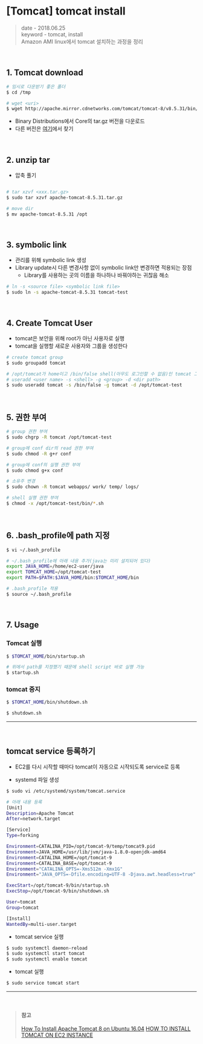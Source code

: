 # [Tomcat] tomcat install
> date - 2018.06.25  
> keyword - tomcat, install  
> Amazon AMI linux에서 tomcat 설치하는 과정을 정리

<br>

## 1. Tomcat download
```sh
# 임시로 다운받기 좋은 폴더
$ cd /tmp

# wget <uri>
$ wget http://apache.mirror.cdnetworks.com/tomcat/tomcat-8/v8.5.31/bin/apache-tomcat-8.5.31.tar.gz
```
* Binary Distributions에서 Core의 tar.gz 버전을 다운로드
* 다른 버전은 [여기](https://tomcat.apache.org/whichversion.html)에서 찾기

<br>

## 2. unzip tar
* 압축 풀기
```sh

# tar xzvf <xxx.tar.gz>
$ sudo tar xzvf apache-tomcat-8.5.31.tar.gz

# move dir
$ mv apache-tomcat-8.5.31 /opt
```

<br>

## 3. symbolic link
* 관리를 위해 symbolic link 생성
* Library update시 다른 변경사항 없이 symbolic link만 변경하면 적용되는 장점
   * Library를 사용하는 곳의 이름을 하나하나 바꿔야하는 귀찮음 해소

```sh
# ln -s <source file> <symbolic link file>
$ sudo ln -s apache-tomcat-8.5.31 tomcat-test
```

<br>

## 4. Create Tomcat User
* tomcat은 보안을 위해 root가 아닌 사용자로 실행
* tomcat을 실행할 새로운 사용자와 그룹을 생성한다
```sh
# create tomcat group
$ sudo groupadd tomcat

# /opt/tomcat가 home이고 /bin/false shell(아무도 로그인할 수 없음)인 tomcat 그룹의 구성원
# useradd <user name> -s <shell> -g <group> -d <dir path>
$ sudo useradd tomcat -s /bin/false -g tomcat -d /opt/tomcat-test
```

<br>

## 5. 권한 부여
```sh
# group 권한 부여
$ sudo chgrp -R tomcat /opt/tomcat-test

# group에 conf dir의 read 권한 부여
$ sudo chmod -R g+r conf

# group에 conf의 실행 권한 부여
$ sudo chmod g+x conf

# 소유주 변경
$ sudo chown -R tomcat webapps/ work/ temp/ logs/

# shell 실행 권한 부여
$ chmod -x /opt/tomcat-test/bin/*.sh
```

<br>

## 6. .bash_profile에 path 지정
```sh
$ vi ~/.bash_profile

# ~/.bash_profile에 아래 내용 추가(java는 미리 설치되어 있다)
export JAVA_HOME=/home/ec2-user/java
export TOMCAT_HOME=/opt/tomcat-test
export PATH=$PATH:$JAVA_HOME/bin:$TOMCAT_HOME/bin

# .bash_profile 적용
$ source ~/.bash_profile
```

<br>

## 7. Usage

### Tomcat 실행
```sh
$ $TOMCAT_HOME/bin/startup.sh

# 위에서 path를 지정했기 때문에 shell script 바로 실행 가능
$ startup.sh
```

### tomcat 중지
```sh
$ $TOMCAT_HOME/bin/shutdown.sh

$ shutdown.sh
```

---

<br>

## tomcat service 등록하기
* EC2를 다시 시작할 때마다 tomcat이 자동으로 시작되도록 service로 등록

* systemd 파일 생성
```sh
$ sudo vi /etc/systemd/system/tomcat.service

# 아래 내용 등록
[Unit]
Description=Apache Tomcat
After=network.target

[Service]
Type=forking

Environment=CATALINA_PID=/opt/tomcat-9/temp/tomcat9.pid
Environment=JAVA_HOME=/usr/lib/jvm/java-1.8.0-openjdk-amd64
Environment=CATALINA_HOME=/opt/tomcat-9
Environment=CATALINA_BASE=/opt/tomcat-9
Environment="CATALINA_OPTS=-Xms512m -Xmx1G"
Environment="JAVA_OPTS=-Dfile.encoding=UTF-8 -Djava.awt.headless=true"

ExecStart=/opt/tomcat-9/bin/startup.sh
ExecStop=/opt/tomcat-9/bin/shutdown.sh

User=tomcat
Group=tomcat

[Install]
WantedBy=multi-user.target
```

* tomcat service 실행
```sh
$ sudo systemctl daemon-reload
$ sudo systemctl start tomcat
$ sudo systemctl enable tomcat
```

* tomcat 실행
```sh
$ sudo service tomcat start
```

---

<br>

> #### 참고
> [How To Install Apache Tomcat 8 on Ubuntu 16.04](https://www.digitalocean.com/community/tutorials/how-to-install-apache-tomcat-8-on-ubuntu-16-04)
> [HOW TO INSTALL TOMCAT ON EC2 INSTANCE](http://techkube.com/article/how-install-tomcat-ec2-instance)
